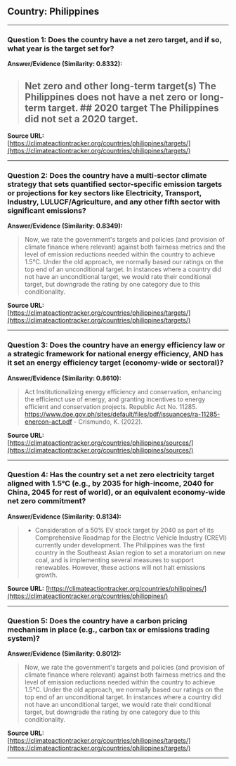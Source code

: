 ## Country: Philippines

---
### Question 1: Does the country have a net zero target, and if so, what year is the target set for?

**Answer/Evidence (Similarity: 0.8332):**
> ## Net zero and other long-term target(s)   The Philippines does not have a net zero or long-term target. ## 2020 target   The Philippines did not set a 2020 target.

**Source URL:** [https://climateactiontracker.org/countries/philippines/targets/](https://climateactiontracker.org/countries/philippines/targets/)

---
### Question 2: Does the country have a multi-sector climate strategy that sets quantified sector-specific emission targets or projections for key sectors like Electricity, Transport, Industry, LULUCF/Agriculture, and any other fifth sector with significant emissions?

**Answer/Evidence (Similarity: 0.8349):**
> Now, we rate the government's targets and policies (and provision of climate finance where relevant) against both fairness metrics and the level of emission reductions needed within the country to achieve 1.5°C. Under the old approach, we normally based our ratings on the top end of an unconditional target. In instances where a country did not have an unconditional target, we would rate their conditional target, but downgrade the rating by one category due to this conditionality.

**Source URL:** [https://climateactiontracker.org/countries/philippines/targets/](https://climateactiontracker.org/countries/philippines/targets/)

---
### Question 3: Does the country have an energy efficiency law or a strategic framework for national energy efficiency, AND has it set an energy efficiency target (economy-wide or sectoral)?

**Answer/Evidence (Similarity: 0.8610):**
> Act Institutionalizing energy efficiency and conservation, enhancing the efficienct use of energy, and granting incentives to energy efficient and conservation projects. Republic Act No. 11285. https://www.doe.gov.ph/sites/default/files/pdf/issuances/ra-11285-enercon-act.pdf  - Crismundo, K. (2022).

**Source URL:** [https://climateactiontracker.org/countries/philippines/sources/](https://climateactiontracker.org/countries/philippines/sources/)

---
### Question 4: Has the country set a net zero electricity target aligned with 1.5°C (e.g., by 2035 for high-income, 2040 for China, 2045 for rest of world), or an equivalent economy-wide net zero commitment?

**Answer/Evidence (Similarity: 0.8134):**
> - Consideration of a 50% EV stock target by 2040 as part of its Comprehensive Roadmap for the Electric Vehicle Industry (CREVI) currently under development. The Philippines was the first country in the Southeast Asian region to set a moratorium on new coal, and is implementing several measures to support renewables. However, these actions will not halt emissions growth.

**Source URL:** [https://climateactiontracker.org/countries/philippines/](https://climateactiontracker.org/countries/philippines/)

---
### Question 5: Does the country have a carbon pricing mechanism in place (e.g., carbon tax or emissions trading system)?

**Answer/Evidence (Similarity: 0.8012):**
> Now, we rate the government's targets and policies (and provision of climate finance where relevant) against both fairness metrics and the level of emission reductions needed within the country to achieve 1.5°C. Under the old approach, we normally based our ratings on the top end of an unconditional target. In instances where a country did not have an unconditional target, we would rate their conditional target, but downgrade the rating by one category due to this conditionality.

**Source URL:** [https://climateactiontracker.org/countries/philippines/targets/](https://climateactiontracker.org/countries/philippines/targets/)

---
